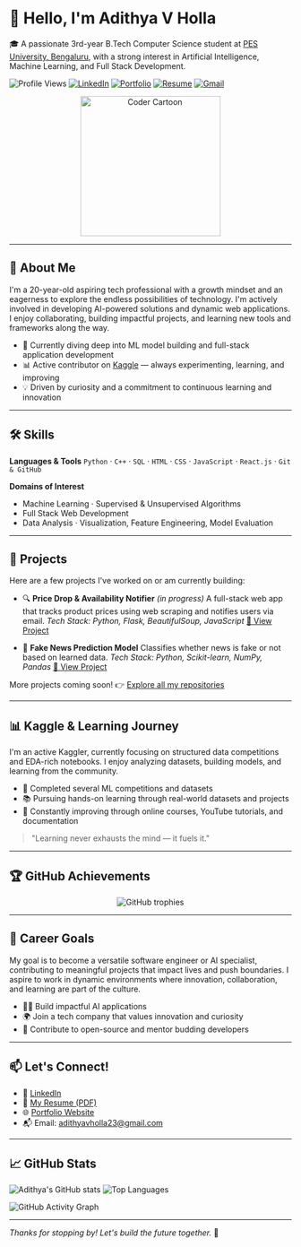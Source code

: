 # 👋 Hello, I'm Adithya V Holla

🎓 A passionate 3rd-year B.Tech Computer Science student at [PES University, Bengaluru](https://www.pes.edu/), with a strong interest in Artificial Intelligence, Machine Learning, and Full Stack Development.

![Profile Views](https://komarev.com/ghpvc/?username=Adithya-Holla&label=Profile%20views&color=0e75b6&style=flat)
[![LinkedIn](https://img.shields.io/badge/LinkedIn-Adithya%20V%20Holla-blue?logo=linkedin)](https://www.linkedin.com/in/adiholla/)
[![Portfolio](https://img.shields.io/badge/Portfolio-HollaAI-green?logo=google-chrome)](https://hollai.onrender.com)
[![Resume](https://img.shields.io/badge/Resume-AdithyaVHolla-orange)]([https://chat.openai.com/share/file-XGrbCsjKWfcgHFHqCp91Qj](https://www.dropbox.com/scl/fi/54gua3ubw7yszbiwhtbfx/Resume4.pdf?rlkey=wbd0gl5g3v0qcijoi0vxq3xhx&st=wfrsrgvw&dl=0))
[![Gmail](https://img.shields.io/badge/Email-adithyavholla23%40gmail.com-red?logo=gmail)](mailto:adithyavholla23@gmail.com)

<p align="center">
  <img src="https://i.pinimg.com/originals/06/f3/aa/06f3aadfba3c4bba2e986463f1e5500c.gif" width="250" alt="Coder Cartoon">
</p>

---

## 🚀 About Me

I'm a 20-year-old aspiring tech professional with a growth mindset and an eagerness to explore the endless possibilities of technology. I'm actively involved in developing AI-powered solutions and dynamic web applications. I enjoy collaborating, building impactful projects, and learning new tools and frameworks along the way.

* 🎯 Currently diving deep into ML model building and full-stack application development
* 📊 Active contributor on [Kaggle](https://www.kaggle.com/) — always experimenting, learning, and improving
* 💡 Driven by curiosity and a commitment to continuous learning and innovation

---

## 🛠️ Skills

**Languages & Tools**
`Python` · `C++` · `SQL` · `HTML` · `CSS` · `JavaScript` · `React.js` · `Git & GitHub`

**Domains of Interest**

* Machine Learning · Supervised & Unsupervised Algorithms
* Full Stack Web Development
* Data Analysis · Visualization, Feature Engineering, Model Evaluation

---

## 📂 Projects

Here are a few projects I've worked on or am currently building:

* 🔍 **Price Drop & Availability Notifier** *(in progress)*
  A full-stack web app that tracks product prices using web scraping and notifies users via email.
  *Tech Stack: Python, Flask, BeautifulSoup, JavaScript*
  [🔗 View Project](#)

* 🤖 **Fake News Prediction Model**
  Classifies whether news is fake or not based on learned data.
  *Tech Stack: Python, Scikit-learn, NumPy, Pandas*
  [🔗 View Project](https://github.com/Hollas-Machine-Learning-Projects/Fake_news_prediction_using_logistic_regression)

More projects coming soon!
👉 [Explore all my repositories](https://github.com/Adithya-Holla)

---

## 📊 Kaggle & Learning Journey

I'm an active Kaggler, currently focusing on structured data competitions and EDA-rich notebooks. I enjoy analyzing datasets, building models, and learning from the community.

* 🥇 Completed several ML competitions and datasets
* 📚 Pursuing hands-on learning through real-world datasets and projects
* 💼 Constantly improving through online courses, YouTube tutorials, and documentation

> "Learning never exhausts the mind — it fuels it."

---

## 🏆 GitHub Achievements

<p align="center">
  <img src="https://github-profile-trophy.vercel.app/?username=adithyaholla&theme=flat&no-frame=true&margin-w=10&column=7" alt="GitHub trophies" />
</p>

---

## 🎯 Career Goals

My goal is to become a versatile software engineer or AI specialist, contributing to meaningful projects that impact lives and push boundaries. I aspire to work in dynamic environments where innovation, collaboration, and learning are part of the culture.

* 👨‍💻 Build impactful AI applications
* 🌍 Join a tech company that values innovation and curiosity
* 🤝 Contribute to open-source and mentor budding developers

---

## 📫 Let's Connect!

* 💼 [LinkedIn](https://www.linkedin.com/in/adiholla/)
* 📂 [My Resume (PDF)](https://www.dropbox.com/scl/fi/54gua3ubw7yszbiwhtbfx/Resume4.pdf?rlkey=wbd0gl5g3v0qcijoi0vxq3xhx&st=wfrsrgvw&dl=0)
* 🌐 [Portfolio Website](https://hollai.onrender.com)
* 📬 Email: [adithyavholla23@gmail.com](mailto:adithyavholla23@gmail.com)

---

## 📈 GitHub Stats

![Adithya's GitHub stats](https://github-readme-stats.vercel.app/api?username=Adithya-Holla&show_icons=true&theme=tokyonight)
![Top Languages](https://github-readme-stats.vercel.app/api/top-langs/?username=Adithya-Holla&layout=compact&theme=tokyonight)

![GitHub Activity Graph](https://github-readme-activity-graph.vercel.app/graph?username=Adithya-Holla&theme=tokyo-night)

---

*Thanks for stopping by! Let's build the future together.* 🚀
